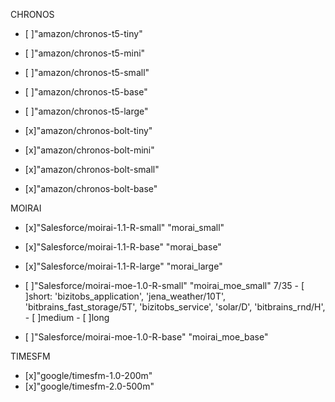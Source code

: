 CHRONOS
- [ ]"amazon/chronos-t5-tiny"
- [ ]"amazon/chronos-t5-mini"
- [ ]"amazon/chronos-t5-small"
- [ ]"amazon/chronos-t5-base"
- [ ]"amazon/chronos-t5-large"

- [x]"amazon/chronos-bolt-tiny"
- [x]"amazon/chronos-bolt-mini"
- [x]"amazon/chronos-bolt-small"
- [x]"amazon/chronos-bolt-base"


MOIRAI
- [x]"Salesforce/moirai-1.1-R-small" "morai_small"
- [x]"Salesforce/moirai-1.1-R-base" "morai_base"
- [x]"Salesforce/moirai-1.1-R-large" "morai_large"

- [ ]"Salesforce/moirai-moe-1.0-R-small" "moirai_moe_small" 7/35
        - [ ]short: 'bizitobs_application', 'jena_weather/10T', 'bitbrains_fast_storage/5T',
            'bizitobs_service', 'solar/D', 'bitbrains_rnd/H',
        - [ ]medium
        - [ ]long
- [ ]"Salesforce/moirai-moe-1.0-R-base" "moirai_moe_base"


TIMESFM
- [x]"google/timesfm-1.0-200m"
- [x]"google/timesfm-2.0-500m"